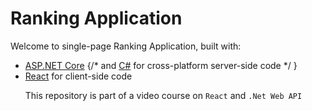 # Ranking Application

Welcome to single-page Ranking Application, built with:</p>
        <ul>
             <li><a href='https://get.asp.net/'>ASP.NET Core</a> {/* and <a href='https://msdn.microsoft.com/en-us/library/67ef8sbd.aspx'>C#</a> for cross-platform server-side code */ }</li>
          <li><a href='https://facebook.github.io/react/'>React</a> for client-side code</li>

This repository is part of a video course on `React` and `.Net Web API`



          
